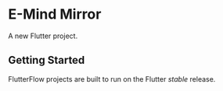 # E-Mind Mirror

A new Flutter project.

## Getting Started

FlutterFlow projects are built to run on the Flutter _stable_ release.
